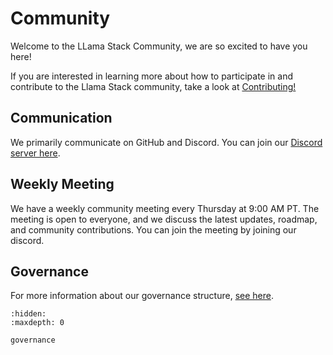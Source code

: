 # Community

Welcome to the LLama Stack Community, we are so excited to have you here!

If you are interested in learning more about how to participate in and contribute to the Llama Stack community, take a
look at [Contributing!](../contributing/index)

## Communication

We primarily communicate on GitHub and Discord. You can join our [Discord server here](https://discord.gg/llamastack).

## Weekly Meeting

We have a weekly community meeting every Thursday at 9:00 AM PT. The meeting is open to everyone, and we discuss the
latest updates, roadmap, and community contributions. You can join the meeting by joining our discord.

## Governance

For more information about our governance structure, [see here](./governance).


```{toctree}
:hidden:
:maxdepth: 0

governance
```
